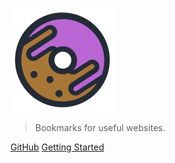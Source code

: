 ![logo](_media/icon.png)

> Bookmarks for useful websites.

[GitHub](https://github.com/JingShe116/NavHub/)
[Getting Started](#NavHub)